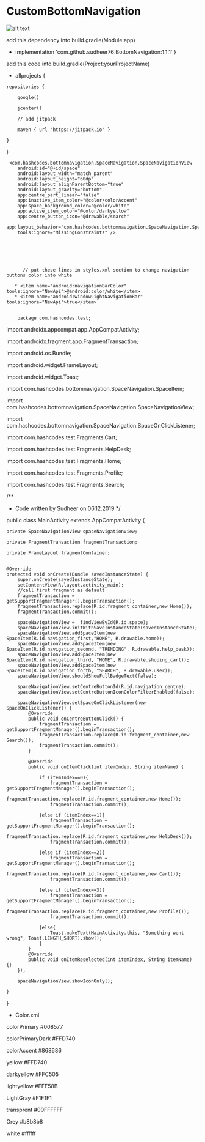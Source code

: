 # CustomBottomNavigation
![alt text](https://github.com/sudheer76/CustomBottomNavigation/blob/master/screenshot.jpg)


add this dependency into build.gradle(Module:app)



    
  *  implementation 'com.github.sudheer76:BottomNavigation:1.1.1'
}

add this code into build.gradle(Project:yourProjectName)
     
   *  allprojects {
     
    repositories {
    
        google()
        
        jcenter()
        
        // add jitpack
        
        maven { url 'https://jitpack.io' }
      
    }
}
    
    
    
     <com.hashcodes.bottomnavigation.SpaceNavigation.SpaceNavigationView
        android:id="@+id/space"
        android:layout_width="match_parent"
        android:layout_height="60dp"
        android:layout_alignParentBottom="true"
        android:layout_gravity="bottom"
        app:centre_part_linear="false"
        app:inactive_item_color="@color/colorAccent"
        app:space_background_color="@color/white"
        app:active_item_color="@color/darkyellow"
        app:centre_button_icon="@drawable/search"
        app:layout_behavior="com.hashcodes.bottomnavigation.SpaceNavigation.SpaceNavigationViewBehavior"
        tools:ignore="MissingConstraints" />
        
        
        
        
    

          // put these lines in styles.xml section to change navigation buttons color into white   
          
       * <item name="android:navigationBarColor" tools:ignore="NewApi">@android:color/white</item>
       * <item name="android:windowLightNavigationBar" tools:ignore="NewApi">true</item>
        
        
        package com.hashcodes.test;

import androidx.appcompat.app.AppCompatActivity;

import androidx.fragment.app.FragmentTransaction;

import android.os.Bundle;

import android.widget.FrameLayout;

import android.widget.Toast;

import com.hashcodes.bottomnavigation.SpaceNavigation.SpaceItem;

import com.hashcodes.bottomnavigation.SpaceNavigation.SpaceNavigationView;

import com.hashcodes.bottomnavigation.SpaceNavigation.SpaceOnClickListener;

import com.hashcodes.test.Fragments.Cart;

import com.hashcodes.test.Fragments.HelpDesk;

import com.hashcodes.test.Fragments.Home;

import com.hashcodes.test.Fragments.Profile;

import com.hashcodes.test.Fragments.Search;


/**
 * Code written by Sudheer on 06.12.2019
 */


public class MainActivity extends AppCompatActivity {

    private SpaceNavigationView spaceNavigationView;
    
    private FragmentTransaction fragmentTransaction;
    
    private FrameLayout fragmentContainer;
    

    @Override
    protected void onCreate(Bundle savedInstanceState) {
        super.onCreate(savedInstanceState);
        setContentView(R.layout.activity_main);
        //call first fragment as default
        fragmentTransaction = getSupportFragmentManager().beginTransaction();
        fragmentTransaction.replace(R.id.fragment_container,new Home());
        fragmentTransaction.commit();

        spaceNavigationView =  findViewById(R.id.space);
        spaceNavigationView.initWithSaveInstanceState(savedInstanceState);
        spaceNavigationView.addSpaceItem(new SpaceItem(R.id.navigation_first,"HOME", R.drawable.home));
        spaceNavigationView.addSpaceItem(new SpaceItem(R.id.navigation_second, "TRENDING", R.drawable.help_desk));
        spaceNavigationView.addSpaceItem(new SpaceItem(R.id.navigation_third, "HOME", R.drawable.shoping_cart));
        spaceNavigationView.addSpaceItem(new SpaceItem(R.id.navigation_forth, "SEARCH", R.drawable.user));
        spaceNavigationView.shouldShowFullBadgeText(false);

        spaceNavigationView.setCentreButtonId(R.id.navigation_centre);
        spaceNavigationView.setCentreButtonIconColorFilterEnabled(false);

        spaceNavigationView.setSpaceOnClickListener(new SpaceOnClickListener() {
            @Override
            public void onCentreButtonClick() {
                fragmentTransaction = getSupportFragmentManager().beginTransaction();
                fragmentTransaction.replace(R.id.fragment_container,new Search());
                fragmentTransaction.commit();
            }

            @Override
            public void onItemClick(int itemIndex, String itemName) {

                if (itemIndex==0){
                    fragmentTransaction = getSupportFragmentManager().beginTransaction();
                    fragmentTransaction.replace(R.id.fragment_container,new Home());
                    fragmentTransaction.commit();

                }else if (itemIndex==1){
                    fragmentTransaction = getSupportFragmentManager().beginTransaction();
                    fragmentTransaction.replace(R.id.fragment_container,new HelpDesk());
                    fragmentTransaction.commit();

                }else if (itemIndex==2){
                    fragmentTransaction = getSupportFragmentManager().beginTransaction();
                    fragmentTransaction.replace(R.id.fragment_container,new Cart());
                    fragmentTransaction.commit();

                }else if (itemIndex==3){
                    fragmentTransaction = getSupportFragmentManager().beginTransaction();
                    fragmentTransaction.replace(R.id.fragment_container,new Profile());
                    fragmentTransaction.commit();

                }else{
                    Toast.makeText(MainActivity.this, "Something went wrong", Toast.LENGTH_SHORT).show();
                }
            }
            @Override
            public void onItemReselected(int itemIndex, String itemName) {}
        });

        spaceNavigationView.showIconOnly();

    }

}





*  Color.xml

colorPrimary      #008577

colorPrimaryDark  #FFD740

colorAccent       #868686

yellow            #FFD740

darkyellow        #FFC505

lightyellow       #FFE58B

LightGray         #F1F1F1

transprent        #00FFFFFF

Grey              #b8b8b8

white             #ffffff


